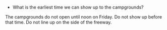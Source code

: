 - What is the earliest time we can show up to the campgrounds?

The campgrounds do not open until noon on Friday. Do not show up before that time. Do not line up on the side of the freeway.

